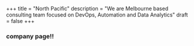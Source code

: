 +++
title = "North Pacific"
description = "We are Melbourne based consulting team focused on DevOps, Automation and Data Analytics"
draft = false
+++

### company page!!
